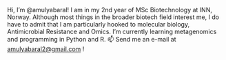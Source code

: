Hi, I’m @amulyabaral! I am in my 2nd year of MSc Biotechnology at INN, Norway. Although most things in the broader biotech field interest me, I do have to admit that I am particularly hooked to molecular biology, Antimicrobial Resistance and Omics. I’m currently learning metagenomics and programming in Python and R. 📫 Send me an e-mail at amulyabaral2@gmail.com !
